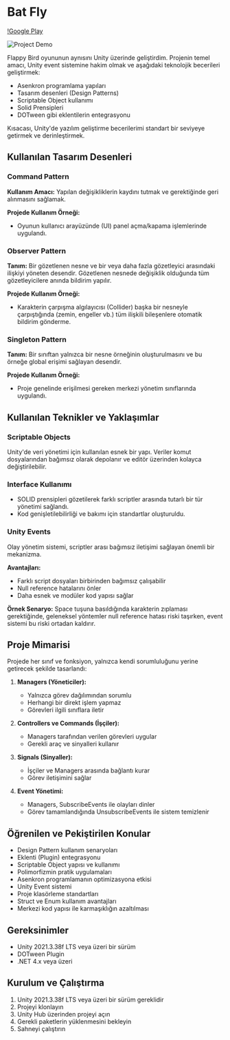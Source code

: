 # **Bat Fly**

[!Google Play](https://play.google.com/store/apps/details?id=com.AtesGames.com.unity.template.mobile2D)

![Project Demo](Gif/BatFly.gif)

Flappy Bird oyununun aynısını Unity üzerinde geliştirdim. Projenin temel amacı, Unity event sistemine hakim olmak ve aşağıdaki teknolojik becerileri geliştirmek:

- Asenkron programlama yapıları
- Tasarım desenleri (Design Patterns)
- Scriptable Object kullanımı
- Solid Prensipleri
- DOTween gibi eklentilerin entegrasyonu

Kısacası, Unity'de yazılım geliştirme becerilerimi standart bir seviyeye getirmek ve derinleştirmek.

## **Kullanılan Tasarım Desenleri**

### Command Pattern
**Kullanım Amacı:** Yapılan değişikliklerin kaydını tutmak ve gerektiğinde geri alınmasını sağlamak.

**Projede Kullanım Örneği:**
- Oyunun kullanıcı arayüzünde (UI) panel açma/kapama işlemlerinde uygulandı.

### Observer Pattern
**Tanım:** Bir gözetlenen nesne ve bir veya daha fazla gözetleyici arasındaki ilişkiyi yöneten desendir. Gözetlenen nesnede değişiklik olduğunda tüm gözetleyicilere anında bildirim yapılır.

**Projede Kullanım Örneği:** 
- Karakterin çarpışma algılayıcısı (Collider) başka bir nesneyle çarpıştığında (zemin, engeller vb.) tüm ilişkili bileşenlere otomatik bildirim gönderme.

### Singleton Pattern
**Tanım:** Bir sınıftan yalnızca bir nesne örneğinin oluşturulmasını ve bu örneğe global erişimi sağlayan desendir.

**Projede Kullanım Örneği:**
- Proje genelinde erişilmesi gereken merkezi yönetim sınıflarında uygulandı.

## **Kullanılan Teknikler ve Yaklaşımlar**

### Scriptable Objects
Unity'de veri yönetimi için kullanılan esnek bir yapı. Veriler komut dosyalarından bağımsız olarak depolanır ve editör üzerinden kolayca değiştirilebilir.

### Interface Kullanımı
- SOLID prensipleri gözetilerek farklı scriptler arasında tutarlı bir tür yönetimi sağlandı.
- Kod genişletilebilirliği ve bakımı için standartlar oluşturuldu.

### Unity Events
Olay yönetim sistemi, scriptler arası bağımsız iletişimi sağlayan önemli bir mekanizma.

**Avantajları:**
- Farklı script dosyaları birbirinden bağımsız çalışabilir
- Null reference hatalarını önler
- Daha esnek ve modüler kod yapısı sağlar

**Örnek Senaryo:**
Space tuşuna basıldığında karakterin zıplaması gerektiğinde, geleneksel yöntemler null reference hatası riski taşırken, event sistemi bu riski ortadan kaldırır.

## **Proje Mimarisi**

Projede her sınıf ve fonksiyon, yalnızca kendi sorumluluğunu yerine getirecek şekilde tasarlandı:

1. **Managers (Yöneticiler):**
   - Yalnızca görev dağılımından sorumlu
   - Herhangi bir direkt işlem yapmaz
   - Görevleri ilgili sınıflara iletir

2. **Controllers ve Commands (İşçiler):**
   - Managers tarafından verilen görevleri uygular
   - Gerekli araç ve sinyalleri kullanır

3. **Signals (Sinyaller):**
   - İşçiler ve Managers arasında bağlantı kurar
   - Görev iletişimini sağlar

4. **Event Yönetimi:**
   - Managers, SubscribeEvents ile olayları dinler
   - Görev tamamlandığında UnsubscribeEvents ile sistem temizlenir

## **Öğrenilen ve Pekiştirilen Konular**

- Design Pattern kullanım senaryoları
- Eklenti (Plugin) entegrasyonu
- Scriptable Object yapısı ve kullanımı
- Polimorfizmin pratik uygulamaları
- Asenkron programlamanın optimizasyona etkisi
- Unity Event sistemi
- Proje klasörleme standartları
- Struct ve Enum kullanım avantajları
- Merkezi kod yapısı ile karmaşıklığın azaltılması

## **Gereksinimler**

- Unity 2021.3.38f LTS veya üzeri bir sürüm
- DOTween Plugin
- .NET 4.x veya üzeri

## **Kurulum ve Çalıştırma**

1. Unity 2021.3.38f LTS veya üzeri bir sürüm gereklidir
2. Projeyi klonlayın
3. Unity Hub üzerinden projeyi açın
4. Gerekli paketlerin yüklenmesini bekleyin
5. Sahneyi çalıştırın

